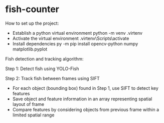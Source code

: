 # fish-counter

How to set up the project:

- Establish a python virtual environment        python -m venv .virtenv
- Activate the virtual environment              .virtenv\Scripts\activate
- Install dependencies                          py -m pip install opencv-python numpy matplotlib.pyplot


Fish detection and tracking algorithm:

Step 1: Detect fish using YOLO-Fish

Step 2: Track fish between frames using SIFT
- For each object (bounding box) found in Step 1, use SIFT to detect key features
- Save object and feature information in an array representing spatial layout of frame
- Compare features by considering objects from previous frame within a limited spatial range
